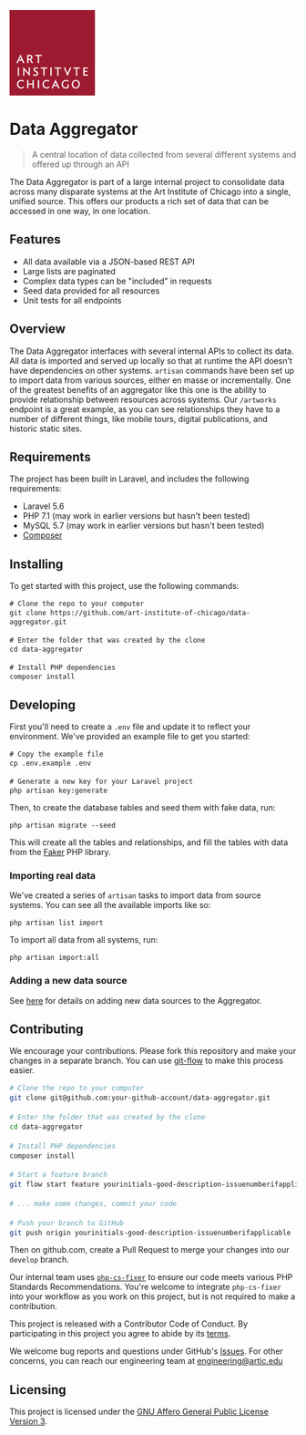 ![Art Institute of Chicago](https://raw.githubusercontent.com/Art-Institute-of-Chicago/template/master/aic-logo.gif)

# Data Aggregator
> A central location of data collected from several different systems and offered up through an API

The Data Aggregator is part of a large internal project to consolidate data across many disparate systems
at the Art Institute of Chicago into a single, unified source. This offers our products a rich set of
data that can be accessed in one way, in one location.


## Features

* All data available via a JSON-based REST API
* Large lists are paginated
* Complex data types can be "included" in requests
* Seed data provided for all resources
* Unit tests for all endpoints


## Overview

The Data Aggregator interfaces with several internal APIs to collect its data. All data is imported and served
up locally so that at runtime the API doesn't have dependencies on other systems. `artisan` commands have
been set up to import data from various sources, either en masse or incrementally. One of the greatest benefits
of an aggregator like this one is the ability to provide relationship between resources across systems. Our `/artworks`
endpoint is a great example, as you can see relationships they have to a number of different things, like mobile tours,
digital publications, and historic static sites.


## Requirements

The project has been built in Laravel, and includes the following requirements:

* Laravel 5.6
* PHP 7.1 (may work in earlier versions but hasn't been tested)
* MySQL 5.7 (may work in earlier versions but hasn't been tested)
* [Composer](https://getcomposer.org/)


## Installing

To get started with this project, use the following commands:

```shell
# Clone the repo to your computer
git clone https://github.com/art-institute-of-chicago/data-aggregator.git

# Enter the folder that was created by the clone
cd data-aggregator

# Install PHP dependencies
composer install
```


## Developing

First you'll need to create a `.env` file and update it to reflect your environment. We've provided an
example file to get you started:

```shell
# Copy the example file
cp .env.example .env

# Generate a new key for your Laravel project
php artisan key:generate
```

Then, to create the database tables and seed them with fake data, run:

```shell
php artisan migrate --seed
```

This will create all the tables and relationships, and fill the tables with data from the
[Faker](https://github.com/fzaninotto/Faker) PHP library.


### Importing real data

We've created a series of `artisan` tasks to import data from source systems. You can see all the available
imports like so:

```shell
php artisan list import
```

To import all data from all systems, run:

```shell
php artisan import:all
```

### Adding a new data source

See [here](ADD_NEW_DATA_SOURCE.md) for details on adding new data sources to the Aggregator.


## Contributing

We encourage your contributions. Please fork this repository and make your changes in a separate branch.
You can use [git-flow](https://github.com/nvie/gitflow) to make this process easier.

```bash
# Clone the repo to your computer
git clone git@github.com:your-github-account/data-aggregator.git

# Enter the folder that was created by the clone
cd data-aggregator

# Install PHP dependencies
composer install

# Start a feature branch
git flow start feature yourinitials-good-description-issuenumberifapplicable

# ... make some changes, commit your code

# Push your branch to GitHub
git push origin yourinitials-good-description-issuenumberifapplicable
```

Then on github.com, create a Pull Request to merge your changes into our
`develop` branch.

Our internal team uses [`php-cs-fixer`](https://github.com/FriendsOfPHP/PHP-CS-Fixer) to ensure
our code meets various PHP Standards Recommendations. You're welcome to integrate `php-cs-fixer`
into your workflow as you work on this project, but is not required to make a contribution.

This project is released with a Contributor Code of Conduct. By participating in
this project you agree to abide by its [terms](CODE_OF_CONDUCT.md).

We welcome bug reports and questions under GitHub's [Issues](issues). For other concerns, you can reach our engineering team at [engineering@artic.edu](mailto:engineering@artic.edu)


## Licensing

This project is licensed under the [GNU Affero General Public License
Version 3](LICENSE).
